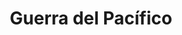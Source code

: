 ﻿---
title: "Guerra del Pacífico"
permalink: periodes_356.html
layout: periode
dataInici: 1941-12-07
dataFi: 1945-08-14
sidebar: periodes
pares:
  - 355:
    title: "Asia"
    dataInici: "(1937-07-07)"
    dataFi: "(1945-09-09)"

fills:
  - 990:
    title: "Batalla de la Isla de Wake"
    dataInici: "(1941-12-08)"
    dataFi: "(1941-12-23)"

  - 810:
    title: "Campaña de Malasia"
    dataInici: "(1941-12-08)"
    dataFi: "(1942-01-31)"

  - 1014:
    title: "Conquista de Filipinas"
    dataInici: "(1941-12-08)"
    dataFi: "(1942-06-09)"

  - 643:
    title: "Batalla del Mar del Coral"
    dataInici: "(1942-05-04)"
    dataFi: "(1942-05-08)"

  - 928:
    title: "Campaña de las Islas Aleutianas"
    dataInici: "(1942-06-03)"
    dataFi: "(1943-08-15)"

  - 357:
    title: "Batalla de Midway"
    dataInici: "(1942-06-04)"
    dataFi: "(1942-06-07)"

  - 644:
    title: "Campaña de Guadalcanal"
    dataInici: "(1942-08-07)"
    dataFi: "(1943-02-09)"

  - 900:
    title: "Batalla de Tarawa"
    dataInici: "(1943-11-20)"
    dataFi: "(1943-11-23)"

  - 861:
    title: "Campaña de las islas Marianas y Palao"
    dataInici: "(1944-06)"
    dataFi: "(1944-11)"

  - 994:
    title: "Batalla de Saipán"
    dataInici: "(1944-06-15)"
    dataFi: "(1944-07-09)"

  - 862:
    title: "Batalla de Iwo Jima"
    dataInici: "(1945-02-19)"
    dataFi: "(1945-03-26)"

  - 995:
    title: "Batalla de Okinawa"
    dataInici: "(1945-04-01)"
    dataFi: "(1945-06-22)"

jocsPrincipals:
  - title: "Typhon sur le Pacifique"
    bggId: 8102

  - title: "Victory in the Pacific"
    bggId: 1442

  - title: "Fire in the Sky: The Great Pacific War 1941-1945"
    bggId: 14083
    dataInici: 
    dataFi: 

  - title: "Pacific War: The Struggle Against Japan 1941-1945"
    bggId: 5622
    dataInici: 
    dataFi: 

  - title: "Empire of the Sun"
    bggId: 11825
    dataInici: 
    dataFi: 

  - title: "Across the Pacific"
    bggId: 16466
    dataInici: 
    dataFi: 

  - title: "We Must Tell the Emperor"
    bggId: 85000
    dataInici: 
    dataFi: 

jocsEscenaris:
  - title: "South Pacific: Breaking the Bismarck Barrier 1942-1943"
    bggId: 213648
    dataInici: 1942
    dataFi: 1943

  - title: "1942"
    bggId: 6915
    dataInici: 1942
    dataFi: 

  - title: "Pacific Submarine"
    bggId: 218682
    dataInici: 
    dataFi: 

  - title: "The South Seas Campaign"
    bggId: 74309
    dataInici: 1942
    dataFi: 1943

  - title: "Midway Solitaire"
    bggId: 182409
    dataInici: 1942-04
    dataFi: 1942-06

  - title: "Silent Victory: U.S. Submarines in the Pacific, 1941-45"
    bggId: 154875
    dataInici: 
    dataFi: 

jocsEpoca:
jocsEpocaEscenaris:
  - title: "Combat Commander: Pacific"
    bggId: 28181
    escenari: "C - Ichiki Attacks"
    dataInici: 1942-08-21
    dataFi: 

---
